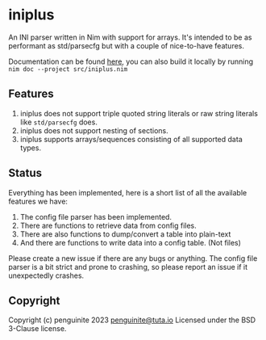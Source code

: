 # iniplus

An INI parser written in Nim with support for arrays. It's intended to be as performant as std/parsecfg but with a couple of nice-to-have features.

Documentation can be found [here](https://penguinite.github.io/iniplus/), you can also build it locally by running `nim doc --project src/iniplus.nim`

## Features

1. iniplus does not support triple quoted string literals or raw string literals like `std/parsecfg` does.
2. iniplus does not support nesting of sections.
3. iniplus supports arrays/sequences consisting of all supported data types.

## Status

Everything has been implemented, here is a short list of all the available features we have:

1. The config file parser has been implemented.
2. There are functions to retrieve data from config files.
3. There are also functions to dump/convert a table into plain-text
4. And there are functions to write data into a config table. (Not files)

Please create a new issue if there are any bugs or anything. The config file parser is a bit strict and prone to crashing, so please report an issue if it unexpectedly crashes.

## Copyright 

Copyright (c) penguinite 2023 <penguinite@tuta.io>
Licensed under the BSD 3-Clause license.
